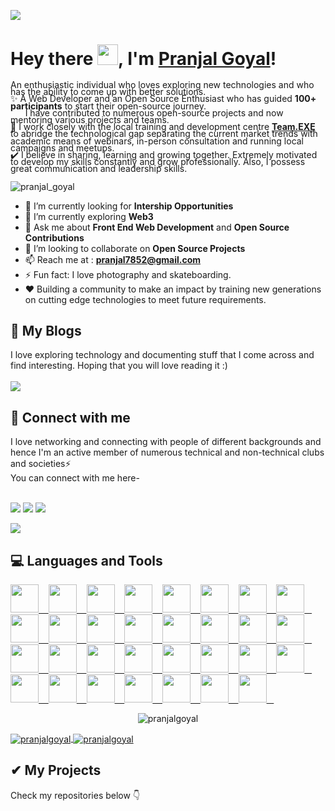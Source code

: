 ![](https://raw.githubusercontent.com/halfrost/halfrost/master/icons/header_.png)

# Hey there <img src="https://github.com/TheDudeThatCode/TheDudeThatCode/blob/master/Assets/Hi.gif" width="33px">, I'm [Pranjal Goyal](https://pranjal-portfolio.herokuapp.com/)!

<p style = "line-height: 80%">
An enthusiastic individual who loves exploring new technologies and who has the ability to come up with better solutions.  <br/>
  ✨ A Web Developer and an Open Source Enthusiast who has guided <b>100+ participants</b> to start their open-source journey.  <br/>
  &nbsp &nbsp  &nbsp I have contributed to numerous open-source projects and now mentoring various projects and teams.<br/>
  🌱 I work closely with the local training and development centre <b><a href="https://team-exe-website.herokuapp.com/">Team.EXE</a></b> to abridge the technological gap separating the current market trends with academic means of webinars, in-person consultation and running local campaigns and meetups. <br/>
  ✔️ I believe in sharing, learning and growing together. Extremely motivated to develop my skills constantly and grow professionally. Also, I possess
    great communication and leadership skills.
<br>
</p>

<p align="left"> <img src="https://komarev.com/ghpvc/?username=pranjal7852&label=Profile%20views&color=32CD32&style=flat-the-badge" alt="pranjal_goyal" /> </p>

- 🌱 I’m currently looking for <b>Intership Opportunities</b>
- 🔭 I’m currently exploring <b>Web3</b>
- 💬 Ask me about **Front End Web Development** and **Open Source Contributions**
- 👯 I’m looking to collaborate on **Open Source Projects**
- 📫 Reach me at : **pranjal7852@gmail.com**
- ⚡ Fun fact: I love photography and skateboarding.
- ❤️ Building a community to make an impact by training new generations on cutting edge technologies to meet future requirements.
  <br/>

## 🚀 My Blogs

I love exploring technology and documenting stuff that I come across and find interesting. Hoping that you will love reading it :)<br><br>
[<img src="https://img.shields.io/badge/Medium-12100E?style=for-the-badge&logo=medium&logoColor=white">](https://medium.com/@goelpranjal)

## 🤝 Connect with me

<p>
I love networking and connecting with people of different backgrounds and hence I'm an active member of numerous technical and non-technical clubs and societies⚡
<br/>
You can connect with me here- <br><br>

</p>

[<img src="	https://img.shields.io/badge/website-000000?style=for-the-badge&logo=About.me&logoColor=white">](https://about.me/pranjalgoyal)
[<img src="https://img.shields.io/badge/linkedin-%230077B5.svg?&style=for-the-badge&logo=linkedin&logoColor=white">](https://www.linkedin.com/in/pranjal-goyal-42a7a55b/)
[<img src="https://img.shields.io/badge/Instagram-E4405F?style=for-the-badge&logo=instagram&logoColor=white">](https://www.instagram.com/goelpranjal/)

[<img src="https://img.shields.io/badge/Discord-7289DA?style=for-the-badge&logo=discord&logoColor=white">](https://discord.com/users/800325852733636629)



## 💻 Languages and Tools

<p align="left"> <a href="https://developer.android.com" target="_blank">
           <img src="https://cdn.jsdelivr.net/gh/devicons/devicon/icons/html5/html5-original.svg" width="45px"/> &nbsp;&nbsp;
          <img src="https://cdn.jsdelivr.net/gh/devicons/devicon/icons/css3/css3-original.svg" width="45px"/> &nbsp;&nbsp;
          <img src="https://cdn.jsdelivr.net/gh/devicons/devicon/icons/bootstrap/bootstrap-original.svg" width="45px"/> &nbsp;&nbsp;
          <img src="https://cdn.jsdelivr.net/gh/devicons/devicon/icons/canva/canva-original.svg" width="45px"/> &nbsp;&nbsp;
          <img src="https://cdn.jsdelivr.net/gh/devicons/devicon/icons/codepen/codepen-original-wordmark.svg" width="45px"/> &nbsp;&nbsp;
          <img src="https://cdn.jsdelivr.net/gh/devicons/devicon/icons/sass/sass-original.svg" width="45px"/> &nbsp;&nbsp;
          <img src="https://cdn.jsdelivr.net/gh/devicons/devicon/icons/figma/figma-original.svg" width="45px"/> &nbsp;&nbsp;
<img src="https://cdn.jsdelivr.net/gh/devicons/devicon/icons/tailwindcss/tailwindcss-plain.svg" width="45px"/> &nbsp;&nbsp;
          <img src="https://cdn.jsdelivr.net/gh/devicons/devicon/icons/javascript/javascript-original.svg" width="45px"/> &nbsp;&nbsp;
          <img src="https://cdn.jsdelivr.net/gh/devicons/devicon/icons/babel/babel-original.svg" width="45px"/> &nbsp;&nbsp;
<img src="https://cdn.jsdelivr.net/gh/devicons/devicon/icons/eslint/eslint-original-wordmark.svg" width="45px"/> &nbsp;&nbsp;
          <img src="https://cdn.jsdelivr.net/gh/devicons/devicon/icons/typescript/typescript-original.svg" width="45px"/> &nbsp;&nbsp;
          <img src="https://cdn.jsdelivr.net/gh/devicons/devicon/icons/nodejs/nodejs-original-wordmark.svg" width="45px"/> &nbsp;&nbsp;
<img src="https://cdn.jsdelivr.net/gh/devicons/devicon/icons/npm/npm-original-wordmark.svg" width="45px"/> &nbsp;&nbsp;
                     <img src="https://cdn.jsdelivr.net/gh/devicons/devicon/icons/nginx/nginx-original.svg" width="45px"/> &nbsp;&nbsp;          
           <img src="https://cdn.jsdelivr.net/gh/devicons/devicon/icons/express/express-original-wordmark.svg" width="45px"/> &nbsp;&nbsp;         
            <img src="https://cdn.jsdelivr.net/gh/devicons/devicon/icons/graphql/graphql-plain-wordmark.svg" width="45px"/> &nbsp;&nbsp;
            <img src="https://cdn.jsdelivr.net/gh/devicons/devicon/icons/mongodb/mongodb-original-wordmark.svg" width="45px"/> &nbsp;&nbsp;
            <img src="https://cdn.jsdelivr.net/gh/devicons/devicon/icons/redis/redis-original-wordmark.svg" width="45px"/> &nbsp;&nbsp;         
            <img src="https://cdn.jsdelivr.net/gh/devicons/devicon/icons/postgresql/postgresql-original-wordmark.svg" width="45px"/> &nbsp;&nbsp;
                     <img src="https://cdn.jsdelivr.net/gh/devicons/devicon/icons/react/react-original-wordmark.svg" width="45px"/> &nbsp;&nbsp;
 <img src="https://cdn.jsdelivr.net/gh/devicons/devicon/icons/nextjs/nextjs-original-wordmark.svg" width="45px"/> &nbsp;&nbsp;
                     <img src="https://cdn.jsdelivr.net/gh/devicons/devicon/icons/redux/redux-original.svg" width="45px"/> &nbsp;&nbsp;
          <img src="https://cdn.jsdelivr.net/gh/devicons/devicon/icons/digitalocean/digitalocean-original-wordmark.svg" width="45px"/> &nbsp;&nbsp;
<img src="https://cdn.jsdelivr.net/gh/devicons/devicon/icons/heroku/heroku-original-wordmark.svg" width="45px"/> &nbsp;&nbsp;
<img src="https://cdn.jsdelivr.net/gh/devicons/devicon/icons/firebase/firebase-plain-wordmark.svg" width="45px"/> &nbsp;&nbsp;
         <img src="https://cdn.jsdelivr.net/gh/devicons/devicon/icons/docker/docker-original-wordmark.svg" width="45px"/> &nbsp;&nbsp;
 <img src="https://cdn.jsdelivr.net/gh/devicons/devicon/icons/git/git-original-wordmark.svg" width="45px"/> &nbsp;&nbsp;
          <img src="https://cdn.jsdelivr.net/gh/devicons/devicon/icons/vscode/vscode-original-wordmark.svg" width="45px"/> &nbsp;&nbsp;
          <img src="https://cdn.jsdelivr.net/gh/devicons/devicon/icons/markdown/markdown-original.svg" width="45px"/> &nbsp;&nbsp;
           <img src="https://cdn.jsdelivr.net/gh/devicons/devicon/icons/debian/debian-original-wordmark.svg" width="45px"/> &nbsp;&nbsp;
</a> </p>

<p align=center >
<img src="https://github-readme-streak-stats.herokuapp.com?user=Pranjal7852&theme=dark&hide_border=true&date_format=j%20M%5B%20Y%5D" alt="pranjalgoyal"/> 
</p>

<a href="https://github.com/anuraghazra/convoychat">
  <img align="center" src="https://github-readme-stats.vercel.app/api?username=pranjal7852&show_icons=true&locale=en&theme=dark" alt="pranjalgoyal" />
</a>
<a href="https://github.com/anuraghazra/github-readme-stats">
  <img align="center" src="https://github-readme-stats.vercel.app/api/top-langs?username=pranjal7852&show_icons=true&locale=en&layout=compact&theme=dark" alt="pranjalgoyal" />
</a>

<!-- <p align=center >
<img align="center" src="https://github-readme-stats.vercel.app/api/top-langs?username=pranjal7852&show_icons=true&locale=en&layout=compact&theme=dark" alt="pranjalgoyal" />

&nbsp;<img align="center" src="https://github-readme-stats.vercel.app/api?username=pranjal7852&show_icons=true&locale=en&theme=dark" alt="pranjalgoyal" />

</p> -->

## ✔ My Projects

<p>
Check my repositories below 👇
</p>
</div>
